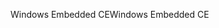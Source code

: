 <span data-ttu-id="e9aae-101">Windows Embedded CE</span><span class="sxs-lookup"><span data-stu-id="e9aae-101">Windows Embedded CE</span></span>